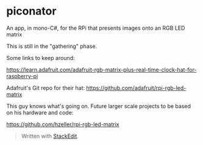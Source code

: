 # piconator
An app, in mono-C#, for the RPi that presents images onto an RGB LED matrix

This is still in the "gathering" phase.

Some links to keep around:

https://learn.adafruit.com/adafruit-rgb-matrix-plus-real-time-clock-hat-for-raspberry-pi


Adafruit's Git repo for their hat:
https://github.com/adafruit/rpi-rgb-led-matrix

This guy knows what's going on.  Future larger scale projects to be based 
on his hardware and code:

https://github.com/hzeller/rpi-rgb-led-matrix


> Written with [StackEdit](https://stackedit.io/).
